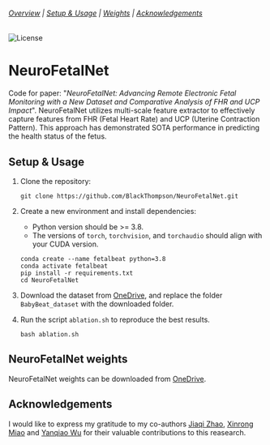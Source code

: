 ###### [Overview](#NeuroFetalNet) | [Setup & Usage](#Setup-&-Usage) | [Weights](#NeuroFetalNet-weights) | [Acknowledgements](#Acknowledgements)

![License](https://img.shields.io/badge/license-MIT-brightgreen)

# NeuroFetalNet

Code for paper: "*NeuroFetalNet: Advancing Remote Electronic Fetal Monitoring with a New Dataset and Comparative Analysis of FHR and UCP Impact*". NeuroFetalNet utilizes multi-scale feature extractor to effectively capture features from FHR (Fetal Heart Rate) and UCP (Uterine Contraction Pattern). This approach has demonstrated SOTA performance in predicting the health status of the fetus.

## Setup & Usage

1. Clone the repository:

   ```
   git clone https://github.com/BlackThompson/NeuroFetalNet.git
   ```

2. Create a new environment and install dependencies:

   - Python version should be >= 3.8.
   - The versions of `torch`, `torchvision`, and `torchaudio` should align with your CUDA version.

   ```
   conda create --name fetalbeat python=3.8
   conda activate fetalbeat
   pip install -r requirements.txt
   cd NeuroFetalNet
   ```

3. Download the dataset from [OneDrive](https://1drv.ms/f/s!AgcxOyB1kRABgWx-nyyVZW3uJXuq?e=TGvVHa), and replace the folder `BabyBeat_dataset` with the downloaded folder.

4. Run the script `ablation.sh` to reproduce the best results. 

   ```
   bash ablation.sh
   ```

## NeuroFetalNet weights

NeuroFetalNet weights can be downloaded from [OneDrive](https://1drv.ms/u/s!AgcxOyB1kRABgXHmBSdTPL5eTArf?e=DWnjfC).

## Acknowledgements

I would like to express my gratitude to my co-authors [Jiaqi Zhao](https://github.com/baobooooo), [Xinrong Miao](https://github.com/stefenMiao]) and [Yanqiao Wu]() for their valuable contributions to this reasearch.
